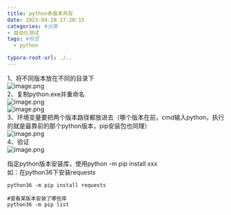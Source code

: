 ```yaml
---
title: python多版本共存
date: 2023-04-28 17:20:15
categories: #分类
- 自动化测试
tags: #标签
  - python

typora-root-url: ./..
---
```

1、将不同版本放在不同的目录下<br />![image.png](https://cdn.nlark.com/yuque/0/2022/png/25987745/1658296439642-ed40f721-b46f-485f-b911-95587d908c55.png#averageHue=%23fbfbfa&clientId=u8ad53844-af4d-4&from=paste&height=256&id=u1a009db5&originHeight=320&originWidth=810&originalType=binary&ratio=1&rotation=0&showTitle=false&size=23440&status=done&style=none&taskId=ucd9ac5a2-00fd-4eea-a42f-828a91bf32b&title=&width=648)<br />2、复制python.exe并重命名<br />![image.png](https://cdn.nlark.com/yuque/0/2022/png/25987745/1658296534075-1dec37ee-3d96-4fe6-abfd-d169a3f52467.png#averageHue=%23fbfaf9&clientId=u8ad53844-af4d-4&from=paste&height=459&id=uc3c1e253&originHeight=574&originWidth=749&originalType=binary&ratio=1&rotation=0&showTitle=false&size=40977&status=done&style=none&taskId=u07bb7b03-e5d7-43d9-ba81-b16bbd2bfe9&title=&width=599.2)<br />![image.png](https://cdn.nlark.com/yuque/0/2022/png/25987745/1658296555137-ffbbe867-0b35-4034-a3a4-7d6a12f40221.png#averageHue=%23f9f8f7&clientId=u8ad53844-af4d-4&from=paste&height=472&id=u88ba154d&originHeight=590&originWidth=648&originalType=binary&ratio=1&rotation=0&showTitle=false&size=45513&status=done&style=none&taskId=ubf598a6a-d54f-4098-9be3-994924464ba&title=&width=518.4)<br />3、环境变量要把两个版本路径都放进去（哪个版本在前，cmd输入python，执行的就是最靠前的那个python版本，pip安装包也同理）<br />![image.png](https://cdn.nlark.com/yuque/0/2022/png/25987745/1658296670978-47ae0bc4-8d59-4f2a-86cc-6a6c1b628226.png#averageHue=%23f3f1ef&clientId=u8ad53844-af4d-4&from=paste&height=523&id=u00d6473a&originHeight=654&originWidth=702&originalType=binary&ratio=1&rotation=0&showTitle=false&size=62639&status=done&style=none&taskId=ud904b188-4745-4a49-b33c-984dde99037&title=&width=561.6)<br />4、验证<br />![image.png](https://cdn.nlark.com/yuque/0/2022/png/25987745/1658296841623-85656b33-613f-4772-a6ab-029e30356760.png#averageHue=%23110f0e&clientId=u8ad53844-af4d-4&from=paste&height=286&id=u922eb459&originHeight=358&originWidth=1041&originalType=binary&ratio=1&rotation=0&showTitle=false&size=46186&status=done&style=none&taskId=ud5234b2e-45ed-42db-8cb0-e8f767b402b&title=&width=832.8)

指定python版本安装库，使用python -m pip install xxx<br />如：在python36下安装requests
```
python36 -m pip install requests

#查看某版本安装了哪些库
python36 -m pip list
```

